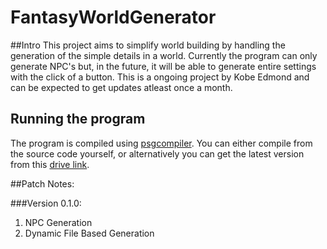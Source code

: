 # FantasyWorldGenerator
##Intro
This project aims to simplify world building by handling the generation of the simple details in a world. Currently the program can only generate NPC's but, in the future, it will be able to generate entire settings with the click of a button. This is a ongoing project by Kobe Edmond and can be expected to get updates atleast once a month.

## Running the program
The program is compiled using [psgcompiler](https://pypi.org/project/psgcompiler/). You can either compile from the source code yourself, or alternatively you can get the latest version from this [drive link](https://drive.google.com/file/d/1p5YE_RIYz1pnnxptLWZFDQUpeS81qLUC/view?usp=sharing).

##Patch Notes:

###Version 0.1.0:
1. NPC Generation
2. Dynamic File Based Generation

